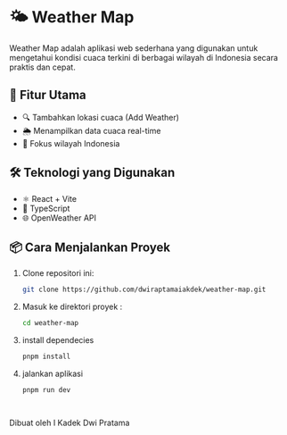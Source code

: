 # 🌤️ Weather Map

Weather Map adalah aplikasi web sederhana yang digunakan untuk mengetahui kondisi cuaca terkini di berbagai wilayah di Indonesia secara praktis dan cepat.

## 🚀 Fitur Utama

- 🔍 Tambahkan lokasi cuaca (Add Weather)
- 🌦️ Menampilkan data cuaca real-time
- 📍 Fokus wilayah Indonesia

## 🛠️ Teknologi yang Digunakan

- ⚛️ React + Vite
- 🧠 TypeScript
- 🌐 OpenWeather API

## 📦 Cara Menjalankan Proyek

1. Clone repositori ini:
   ```bash
   git clone https://github.com/dwiraptamaiakdek/weather-map.git
2. Masuk ke direktori proyek :
    ```bash
    cd weather-map
3. install dependecies
   ```bash
   pnpm install
4. jalankan aplikasi
   ```bash
   pnpm run dev


   

Dibuat oleh 
I Kadek Dwi Pratama 
  
